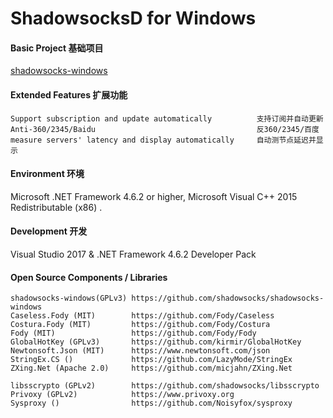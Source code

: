 ShadowsocksD for Windows
=======================


#### Basic Project 基础项目

[shadowsocks-windows](https://github.com/shadowsocks/shadowsocks-windows)

#### Extended Features 扩展功能
```
Support subscription and update automatically          支持订阅并自动更新
Anti-360/2345/Baidu                                    反360/2345/百度
measure servers' latency and display automatically     自动测节点延迟并显示
```
#### Environment 环境

Microsoft .NET Framework 4.6.2 or higher, Microsoft Visual C++ 2015 Redistributable (x86) .

#### Development 开发

Visual Studio 2017 & .NET Framework 4.6.2 Developer Pack


#### Open Source Components / Libraries

```
shadowsocks-windows(GPLv3) https://github.com/shadowsocks/shadowsocks-windows
Caseless.Fody (MIT)        https://github.com/Fody/Caseless
Costura.Fody (MIT)         https://github.com/Fody/Costura
Fody (MIT)                 https://github.com/Fody/Fody
GlobalHotKey (GPLv3)       https://github.com/kirmir/GlobalHotKey
Newtonsoft.Json (MIT)      https://www.newtonsoft.com/json
StringEx.CS ()             https://github.com/LazyMode/StringEx
ZXing.Net (Apache 2.0)     https://github.com/micjahn/ZXing.Net

libsscrypto (GPLv2)        https://github.com/shadowsocks/libsscrypto
Privoxy (GPLv2)            https://www.privoxy.org
Sysproxy ()                https://github.com/Noisyfox/sysproxy
```
